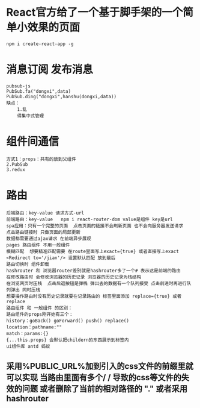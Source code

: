 # React官方给了一个基于脚手架的一个简单小效果的页面
    npm i create-react-app -g
# 消息订阅 发布消息
    pubsub-js
    PubSub.fa("dongxi",data)
    PubSub.ding("dongxi",hanshu(dongxi,data))
    缺点：
        1.乱
        得集中式管理
# 组件间通信
    方式1：props：共有的放到父组件
    2.PubSub
    3.redux
# 路由
    后端路由：key-value 请求方式-url
    前端路由：key-value   npm i react-router-dom value是组件 key是url
    spa应用：只有一个完整的页面  点击页面的链接不会刷新页面 也不会向服务器发送请求
    点击路由链接时 只做页面的局部更新
    数据都需要通过ajax请求 在前端异步展现
    pages 路由组件 不用一般组件
    模糊匹配  想要精准匹配需要 在route里面写上exact={true} 或者直接写上exact
    <Redirect to='/jian'/> 设置默认匹配 放到最后
    路由切换时 组件卸载
    hashrouter 和 浏览器router差别就是hashrouter多了一个# 表示这是前端的路由
    在修改路由时 会修改浏览器的历史记录 浏览器的历史记录为栈结构
    在浏览网页时压栈  点击后退按钮是弹栈 弹出去的数据有一个队列接受 点击前进时再进行队列弹出 同时压栈
    想要操作路由时没有历史记录就要在记录路由的 标签里面添加 replace={true} 或者replace
    路由组件 和 一般组件 的区别：
    路由组件的props刚开始有三个：
    history：goBack() goForward() push() replace()
    location：pathname:""
    match：params:{}
    {...this.props} 会默认把childern的东西展示到标签内
    ui组件库 antd 蚂蚁
## 采用%PUBLIC_URL%加到引入的css文件的前缀里就可以实现 当路由里面有多个/ / 导致的css等文件的失效的问题 或者删除了当前的相对路径的 "." 或者采用hashrouter